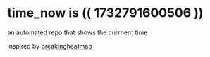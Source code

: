 # time_now is (( 1732791600506 ))

an automated repo that shows the currnent time

inspired by [breakingheatmap](https://github.com/breakingheatmap/breakingheatmap)